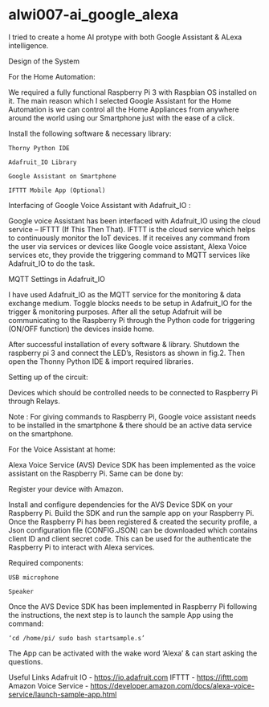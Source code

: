 # alwi007-ai_google_alexa
I tried to create a home AI protype with both Google Assistant &amp; ALexa intelligence.

Design of the System

For the Home Automation:

We required a fully functional Raspberry Pi 3 with Raspbian OS installed on it. The main reason which I selected Google Assistant for the Home Automation is we can control all the Home Appliances from anywhere around the world using our Smartphone just with the ease of a click.

Install the following software & necessary library:

    Thorny Python IDE

    Adafruit_IO Library

    Google Assistant on Smartphone

    IFTTT Mobile App (Optional)

Interfacing of Google Voice Assistant with Adafruit_IO :

Google voice Assistant has been interfaced with Adafruit_IO using the cloud service – IFTTT (If This Then That). IFTTT is the cloud service which helps to continuously monitor the IoT devices. If it receives any command from the user via services or devices like Google voice assistant, Alexa Voice services etc, they provide the triggering command to MQTT services like Adafruit_IO to do the task.

MQTT Settings in Adafruit_IO

I have used Adafruit_IO as the MQTT service for the monitoring & data exchange medium. Toggle blocks needs to be setup in Adafruit_IO for the trigger & monitoring purposes. After all the setup Adafruit will be communicating to the Raspberry Pi through the Python code for triggering (ON/OFF function) the devices inside home.

After successful installation of every software & library. Shutdown the raspberry pi 3 and connect the LED’s, Resistors as shown in fig.2. Then open the Thonny Python IDE & import required libraries.

Setting up of the circuit:

Devices which should be controlled needs to be connected to Raspberry Pi through Relays.

Note : For giving commands to Raspberry Pi, Google voice assistant needs to be installed in the smartphone & there should be an active data service on the smartphone.

For the Voice Assistant at home:

Alexa Voice Service (AVS) Device SDK has been implemented as the voice assistant on the Raspberry Pi. Same can be done by:

Register your device with Amazon.

Install and configure dependencies for the AVS Device SDK on your Raspberry Pi.
Build the SDK and run the sample app on your Raspberry Pi. Once the Raspberry Pi has been registered & created the security profile, a Json configuration file (CONFIG.JSON) can be downloaded which contains client ID and client secret code. This can be used for the authenticate the Raspberry Pi to interact with Alexa services.

Required components:

    USB microphone

    Speaker

Once the AVS Device SDK has been implemented in Raspberry Pi following the instructions, the next step is to launch the sample App using the command:

    ‘cd /home/pi/ sudo bash startsample.s’

The App can be activated with the wake word ‘Alexa’ & can start asking the questions.

Useful Links
    Adafruit IO - https://io.adafruit.com
    IFTTT - https://ifttt.com
    Amazon Voice Service - https://developer.amazon.com/docs/alexa-voice-service/launch-sample-app.html
